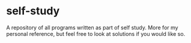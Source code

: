 # self-study
A repository of all programs written as part of self study. More for my personal reference, but feel free to look at solutions if you would like so.
